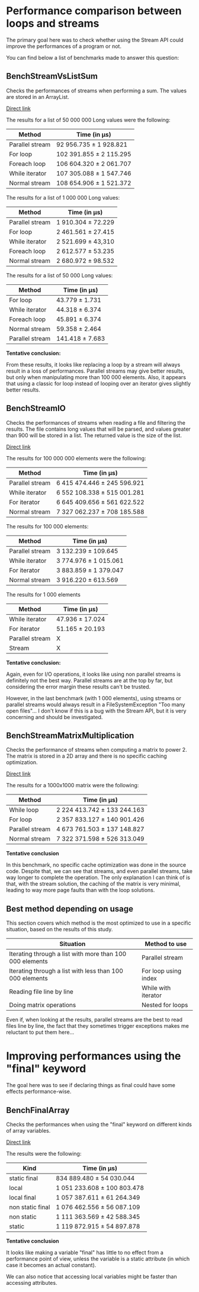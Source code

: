 # Performance comparison between loops and streams
The primary goal here was to check whether using the Stream API could improve the performances of a program or not.

You can find below a list of benchmarks made to answer this question:

## BenchStreamVsListSum
Checks the performances of streams when performing a sum.
The values are stored in an ArrayList.

[Direct link](src/main/java/fr/rhiobet/benchmarks/BenchStreamVsListSum.java)

The results for a list of 50 000 000 Long values were the following:

| Method | Time (in µs) |
| --- | --- |
| Parallel stream | 92 956.735 ± 1 928.821 |
| For loop | 102 391.855 ± 2 115.295 |
| Foreach loop | 106 604.320 ± 2 061.707 |
| While iterator | 107 305.088 ± 1 547.746 |
| Normal stream | 108 654.906 ± 1 521.372 |

The results for a list of 1 000 000 Long values:

| Method | Time (in µs) |
| --- | --- |
| Parallel stream | 1 910.304 ± 72.229 |
| For loop | 2 461.561 ± 27.415 |
| While iterator | 2 521.699 ± 43,310 |
| Foreach loop | 2 612.577 ± 53.235 |
| Normal stream | 2 680.972 ± 98.532 |

The results for a list of 50 000 Long values:

| Method | Time (in µs) |
| --- | --- |
| For loop | 43.779 ± 1.731 |
| While iterator | 44.318 ± 6.374 |
| Foreach loop | 45.891 ± 6.374 |
| Normal stream | 59.358 ± 2.464 |
| Parallel stream | 141.418 ± 7.683 |

**Tentative conclusion:**

From these results, it looks like replacing a loop by a stream will always result in a loss of performances.
Parallel streams may give better results, but only when manipulating more than 100 000 elements.
Also, it appears that using a classic for loop instead of looping over an iterator gives slightly better results.

## BenchStreamIO
Checks the performances of streams when reading a file and filtering the results.
The file contains long values that will be parsed, and values greater than 900 will be stored in a list.
The returned value is the size of the list.

[Direct link](src/main/java/fr/rhiobet/benchmarks/BenchStreamIO.java)

The results for 100 000 000 elements were the following:

| Method | Time (in µs) |
| --- | --- |
| Parallel stream | 6 415 474.446 ± 245 596.921 |
| While iterator | 6 552 108.338 ± 515 001.281 |
| For iterator | 6 645 409.656 ± 561 622.522 |
| Normal stream | 7 327 062.237 ± 708 185.588 |

The results for 100 000 elements:

| Method | Time (in µs) |
| --- | --- |
| Parallel stream | 3 132.239 ± 109.645 |
| While iterator | 3 774.976 ± 1 015.061 |
| For iterator | 3 883.859 ± 1 379.047 |
| Normal stream | 3 916.220 ± 613.569 |

The results for 1 000 elements

| Method | Time (in µs) |
| --- | --- |
| While iterator | 47.936 ± 17.024 | 
| For iterator | 51.165 ± 20.193 |
| Parallel stream | X |
| Stream | X |

**Tentative conclusion:**

Again, even for I/O operations, it looks like using non parallel streams is definitely not the best way.
Parallel streams are at the top by far, but considering the error margin these results can't be trusted.

However, in the last benchmark (with 1 000 elements), using streams or parallel streams would always result in a FileSystemException "Too many open files"...
I don't know if this is a bug with the Stream API, but it is very concerning and should be investigated.

## BenchStreamMatrixMultiplication
Checks the performance of streams when computing a matrix to power 2.
The matrix is stored in a 2D array and there is no specific caching optimization.

[Direct link](src/main/java/fr/rhiobet/benchmarks/BenchStreamMatrixMultiplication.java)

The results for a 1000x1000 matrix were the following:

| Method | Time (in µs) |
| --- | --- |
| While loop | 2 224 413.742 ± 133 244.163 |
| For loop | 2 357 833.127 ±  140 901.426 |
| Parallel stream | 4 673 761.503 ±  137 148.827 |
| Normal stream | 7 322 371.598 ± 526 313.049 |

**Tentative conclusion**

In this benchmark, no specific cache optimization was done in the source code.
Despite that, we can see that streams, and even parallel streams, take way longer to complete the operation.
The only explanation I can think of is that, with the stream solution, the caching of the matrix is very minimal, leading to way more page faults than with the loop solutions.

## Best method depending on usage
This section covers which method is the most optimized to use in a specific situation, based on the results of this study.

| Situation | Method to use |
| --- | --- |
| Iterating through a list with more than 100 000 elements | Parallel stream |
| Iterating through a list with less than 100 000 elements | For loop using index |
| Reading file line by line | While with iterator |
| Doing matrix operations | Nested for loops |

Even if, when looking at the results, parallel streams are the best to read files line by line, the fact that they sometimes trigger exceptions makes me reluctant to put them here...

# Improving performances using the "final" keyword

The goal here was to see if declaring things as final could have some effects performance-wise.

## BenchFinalArray
Checks the performances when using the "final" keyword on different kinds of array variables.

[Direct link](src/main/java/fr/rhiobet/benchmarks/BenchFinalArray.java)

The results were the following:

| Kind | Time (in µs) |
| --- | --- |
| static final | 834 889.480 ±  54 030.044 |
| local | 1 051 233.608 ± 100 803.478 |
| local final | 1 057 387.611 ±  61 264.349 |
| non static final | 1 076 462.556 ±  56 087.109 |
| non static | 1 111 363.569 ±  42 588.345 |
| static | 1 119 872.915 ±  54 897.878 |

**Tentative conclusion**

It looks like making a variable "final" has little to no effect from a performance point of view, unless the variable is a static attribute (in which case it becomes an actual constant).

We can also notice that accessing local variables might be faster than accessing attributes.